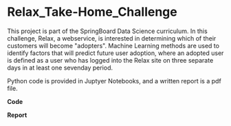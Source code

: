 # Relax_Take-Home_Challenge

This project is part of the SpringBoard Data Science curriculum.
In this challenge, Relax, a webservice, is interested in determining
which of their customers will become "adopters". Machine Learning methods
are used to identify factors that will predict future user adoption, 
where an adopted user is defined as a user who has logged into the 
Relax site on three separate days in at least one seven­day period.

Python code is provided in Juptyer Notebooks, and a written report
is a pdf file. 

**Code**


**Report**


